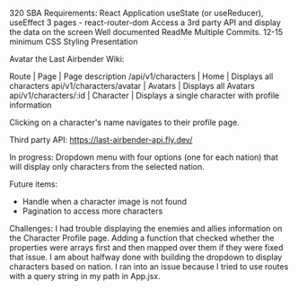 320 SBA Requirements:
React Application 
useState (or useReducer), useEffect
3 pages  -  react-router-dom
Access a 3rd party API and display the data on the screen
Well documented ReadMe
Multiple Commits. 12-15 minimum
CSS Styling
Presentation

Avatar the Last Airbender Wiki:

Route | Page | Page description
/api/v1/characters | Home | Displays all characters 
api/v1/characters/avatar | Avatars | Displays all Avatars
api/v1/characters/:id | Character | Displays a single character with profile information

Clicking on a character's name navigates to their profile page.

Third party API: 
https://last-airbender-api.fly.dev/

In progress:
Dropdown menu with four options (one for each nation) that will display only characters from the selected nation.

Future items: 
- Handle when a character image is not found
- Pagination to access more characters

Challenges:
I had trouble displaying the enemies and allies information on the Character Profile page. Adding a function that checked whether the properties were arrays first and then mapped over them if they were fixed that issue. I am about halfway done with building the dropdown to display characters based on nation. I ran into an issue because I tried to use routes with a query string in my path in App.jsx. 

